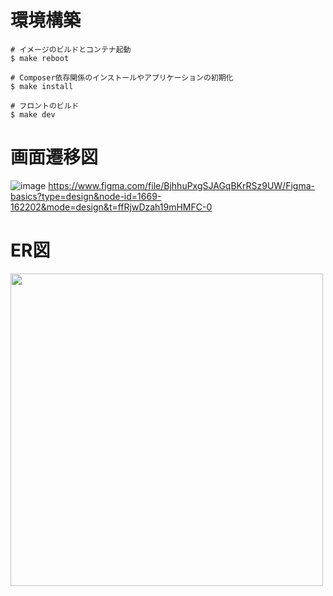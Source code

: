 # 環境構築
```
# イメージのビルドとコンテナ起動
$ make reboot

# Composer依存関係のインストールやアプリケーションの初期化
$ make install

# フロントのビルド
$ make dev
```

# 画面遷移図
![image](https://github.com/kenswin-oga/KotsuKotsu-kun/assets/131173350/6f23cc34-517b-475a-9585-b62d6208dc5b)
https://www.figma.com/file/BjhhuPxgSJAGqBKrRSz9UW/Figma-basics?type=design&node-id=1669-162202&mode=design&t=ffRjwDzah19mHMFC-0

# ER図
<img src="https://github.com/kenswin-oga/KotsuKotsu-kun/assets/131173350/fb28e523-58cc-4d36-af1e-2753a0f4b454)https://github.com/kenswin-oga/KotsuKotsu-kun/assets/131173350/fb28e523-58cc-4d36-af1e-2753a0f4b454" width="500px">
